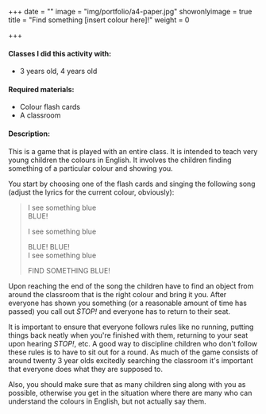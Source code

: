 +++
date = ""
image = "img/portfolio/a4-paper.jpg"
showonlyimage = true
title = "Find something [insert colour here]!"
weight = 0

+++
#### Classes I did this activity with:

* 3 years old, 4 years old

#### Required materials:

* Colour flash cards
* A classroom

#### Description:

This is a game that is played with an entire class. It is intended to teach very young children the colours in English. It involves the children finding something of a particular colour and showing you.

You start by choosing one of the flash cards and singing the following song (adjust the lyrics for the current colour, obviously):

> I see something blue  
> BLUE!
>
> I see something blue
>
> BLUE! BLUE!  
> I see something blue
>
> FIND SOMETHING BLUE!

Upon reaching the end of the song the children have to find an object from around the classroom that is the right colour and bring it you. After everyone has shown you something (or a reasonable amount of time has passed) you call out _STOP!_ and everyone has to return to their seat.

It is important to ensure that everyone follows rules like no running, putting things back neatly when you're finished with them, returning to your seat upon hearing _STOP!_, etc. A good way to discipline children who don't follow these rules is to have to sit out for a round. As much of the game consists of around twenty 3 year olds excitedly searching the classroom it's important that everyone does what they are supposed to.

Also, you should make sure that as many children sing along with you as possible, otherwise you get in the situation where there are many who can understand the colours in English, but not actually say them.